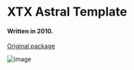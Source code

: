 # XTX Astral Template

#### Written in 2010.

[Original package](https://defacto2.net/f/ad1c516)

![image](https://user-images.githubusercontent.com/513842/170848772-c521cd78-a7bd-4344-b8c3-f5cf484d2f6a.png)
